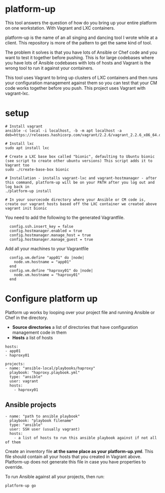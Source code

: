 # platform-up

This tool answers the question of how do you bring up your entire platform on one workstation. With Vagrant and LXC containers.

platform-up is the name of an all singing and dancing tool I wrote while at a client. This repository is more of the pattern to get the same kind of tool.

The problem it solves is that you have lots of Ansible or Chef code and you want to test it together before pushing. This is for large codebases where you have lots of Ansible codebases with lots of hosts and Vagrant is the wrong tool to run it against your containers.

This tool uses Vagrant to bring up clusters of LXC containers and then runs your configuration management against them so you can test that your CM code works together before you push. This project uses Vagrant with vagrant-lxc.

# setup

```
# Install vagrant
ansible -c local -i localhost, -b -m apt localhost -a deb=https://releases.hashicorp.com/vagrant/2.2.6/vagrant_2.2.6_x86_64.deb

# Install lxc
sudo apt install lxc

# Create a LXC base box called "bionic", defaulting to Ubuntu bionic (see script to create other ubuntu versions) This script adds it to Vagrant too
sudo ./create-base-box bionic

# Installation - installs vagrant-lxc and vagrant-hostmanager - after this command, platform-up will be on your PATH after you log out and log back in
./platform-up install 

# In your sourcecode directory where your Ansible or CM code is, create our vagrant hosts based off the LXC container we created above
vagrant init bionic
```

You need to add the following to the generated Vagrantfile.

```
  config.ssh.insert_key = false
  config.hostmanager.enabled = true
  config.hostmanager.manage_host = true
  config.hostmanager.manage_guest = true
```

Add all your machines to your Vagrantfile

```
  config.vm.define "app01" do |node|
    node.vm.hostname = "app01"
  end
  config.vm.define "haproxy01" do |node|
    node.vm.hostname = "haproxy01"
  end  
```

# Configure platform up

Platform up works by looping over your project file and running Ansible or Chef in the directory.

 * **Source directories** a list of directories that have configuration management code in them
 * **Hosts** a list of hosts

```
hosts:
- app01
- haproxy01

projects:
- name: "ansible-local/playbooks/haproxy"
  playbook: "haproxy.playbook.yml"
  type: "ansible"
  user: vagrant
  hosts:
    - haproxy01

```

## Ansible projects

```
- name: "path to ansible playbook"
  playbook: "playbook filename"
  type: "ansible"
  user: SSH user (usually vagrant)
  hosts:
    - a list of hosts to run this ansible playbook against if not all of them
```

Create an inventory file **at the same place as your platform-up.yml**. This file should contain all your hosts that you created in Vagrant above. Platform-up does not generate this file in case you have properties to override.

To run Ansible against all your projects, then run:

```
platform-up go
```





